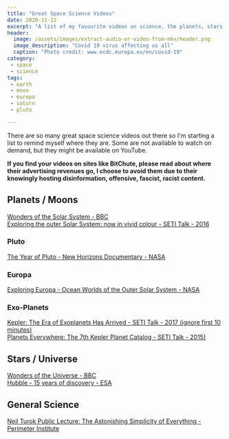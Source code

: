 ```yaml
---
title: "Great Space Science Videos"
date: 2020-11-22
excerpt: "A list of my favourite videos on science, the planets, stars and all things out there"
header:
  image: /assets/images/extract-audio-or-video-from-mkv/header.png
  image_description: "Covid 19 virus affecting us all"
  caption: "Photo credit: www.ecdc.europa.eu/en/covid-19"
category:
 - space
 - science
tags:
 - earth
 - moon
 - europa
 - saturn
 - pluto

---
```


There are so many great space science videos out there so I'm starting a list to remind myself where they are. Some are not available to watch on demand, but they might be available on YouTube.

**If you find your videos on sites like BitChute, please read about where their advertising revenues go, I choose to avoid them due to their knowingly hosting disinformation, offensive, fascist, racist content.**


## Planets / Moons
[Wonders of the Solar System - BBC][3]<br />
[Exploring the outer Solar System: now in vivid colour - SETI Talk - 2016][8]<br />

### Pluto
[The Year of Pluto - New Horizons Documentary - NASA][2]<br />

### Europa
[Exploring Europa - Ocean Worlds of the Outer Solar System - NASA][1]<br />

### Exo-Planets
[Kepler: The Era of Exoplanets Has Arrived - SETI Talk - 2017 (ignore first 10 minutes)][7]<br />
[Planets Everywhere: The 7th Kepler Planet Catalog - SETI Talk - 2015)][9]<br />

## Stars / Universe
[Wonders of the Universe - BBC][4]<br />
[Hubble - 15 years of discovery - ESA][6]<br />

## General Science
[Neil Turok Public Lecture: The Astonishing Simplicity of Everything - Perimeter Institute][5]<br />




[1]: https://www.youtube.com/watch?v=2k-N3CD31H8
[2]: https://www.youtube.com/watch?v=EJxwWpaGoJs
[3]: https://www.bbc.co.uk/programmes/b00qyxfb
[4]: https://www.bbc.co.uk/programmes/b00zdhtg
[5]: https://www.youtube.com/watch?v=f1x9lgX8GaE
[6]: https://www.youtube.com/watch?v=XeZ3APhUT2Q
[7]: https://www.youtube.com/watch?v=y2bDaD7IlC4&list=LL&index=40
[8]: https://www.youtube.com/watch?v=_w9N6yABAW4
[9]: https://www.youtube.com/watch?v=FSHYpN4Zej8